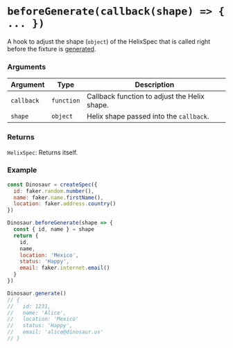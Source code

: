 # `beforeGenerate(callback(shape) => { ... })`

A hook to adjust the shape (`object`) of the HelixSpec that is called right before the fixture is [generated](./generate.md).


### Arguments

| Argument | Type | Description |
| --- | --- | --- |
| `callback` | `function` | Callback function to adjust the Helix shape. |
| `shape` | `object` | Helix shape passed into the `callback`. |


### Returns

`HelixSpec`: Returns itself.


### Example

```js
const Dinosaur = createSpec({
  id: faker.random.number(),
  name: faker.name.firstName(),
  location: faker.address.country()
})

Dinosaur.beforeGenerate(shape => {
  const { id, name } = shape
  return {
    id,
    name,
    location: 'Mexico',
    status: 'Happy',
    email: faker.internet.email()
  }
})

Dinosaur.generate()
// {
//   id: 1231,
//   name: 'Alice',
//   location: 'Mexico'
//   status: 'Happy',
//   email: 'alice@dinosaur.us'
// }
```
